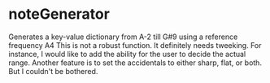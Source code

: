 # noteGenerator
Generates a key-value dictionary from A-2 till G#9 using a reference frequency A4
This is not a robust function. It definitely needs tweeking. For instance, I would like to add the ability for the user to decide the actual range.
Another feature is to set the accidentals to either sharp, flat, or both. But I couldn't be bothered.
